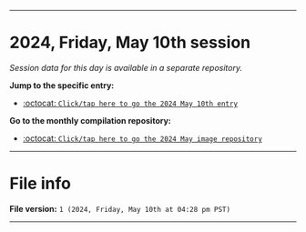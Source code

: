 
***

# 2024, Friday, May 10th session

_Session data for this day is available in a separate repository._

**Jump to the specific entry:**

- [:octocat: `Click/tap here to go the 2024 May 10th entry`](https://github.com/seanpm2001/SeansLifeArchive_Images_ModernSmurfsVillage_Y2024_V5/tree/SeansLifeArchive_ModernSmurfsVillage_Y2024_V5_Main-dev/2024/05_May/10/)

**Go to the monthly compilation repository:**

- [:octocat: `Click/tap here to go the 2024 May image repository`](https://github.com/seanpm2001/SeansLifeArchive_Images_ModernSmurfsVillage_Y2024_V5/)

***

# File info

**File version:** `1 (2024, Friday, May 10th at 04:28 pm PST)`

***
